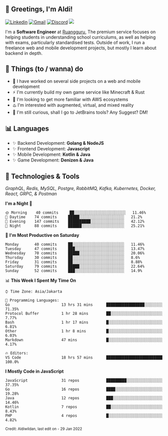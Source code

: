 <!-- Greetings -->
## 👋 Greetings, I'm Aldi!

<!-- Social Media -->
[![Linkedin](https://img.shields.io/badge/-aldiwildan-blue?style=flat&logo=Linkedin&logoColor=white)](https://www.linkedin.com/in/aldiwildan/)
[![Gmail](https://img.shields.io/badge/-aldiwild77@gmail.com-c14438?style=flat&logo=Gmail&logoColor=white)](mailto:aldiwild77@gmail.com)
[![Discord](https://img.shields.io/badge/-Chroma-5663F7?style=flat&logo=Discord&logoColor=white)](https://discord.gg/BUxraQ8)
![](https://komarev.com/ghpvc/?username=aldiwildan77&label=Visitor&color=2bbc8a)

<!-- Introduction -->
I'm a **Software Engineer** at [Ruangguru](https://ruangguru.com), The premium service focuses on helping students in understanding school curriculums, as well as helping with exams, particularly standardised tests. Outside of work, I run a freelance web and mobile development projects, but mostly I learn about backend in depth.

## 📃 Things (to / wanna) do
- 🐝 I have worked on several side projects on a web and mobile development
- ⚡ I'm currently build my own game service like Minecraft & Rust
- 🌱 I'm looking to get more familiar with AWS ecosystems
- ♨️ I'm interested with augmented, virtual, and mixed reality
- 🤔 I'm still curious, shall I go to JetBrains tools? Any Suggest? DM!

## 📊 Languages
- ✨ Backend Development: **Golang & NodeJS**
- ✨ Frontend Development: **Javascript**
- ✨ Mobile Development: **Kotlin & Java**
- ✨ Game Development: **Denizen & Java**

## 🔧 Technologies & Tools
*GraphQL, Redis, MySQL, Postgre, RabbitMQ, Kafka, Kubernetes, Docker, React, GRPC, & Postman*

<!--START_SECTION:waka-->
**I'm a Night 🦉** 

```text
🌞 Morning    40 commits     ██░░░░░░░░░░░░░░░░░░░░░░░   11.46% 
🌆 Daytime    74 commits     █████░░░░░░░░░░░░░░░░░░░░   21.2% 
🌃 Evening    147 commits    ██████████░░░░░░░░░░░░░░░   42.12% 
🌙 Night      88 commits     ██████░░░░░░░░░░░░░░░░░░░   25.21%

```
📅 **I'm Most Productive on Saturday** 

```text
Monday       40 commits     ██░░░░░░░░░░░░░░░░░░░░░░░   11.46% 
Tuesday      47 commits     ███░░░░░░░░░░░░░░░░░░░░░░   13.47% 
Wednesday    70 commits     █████░░░░░░░░░░░░░░░░░░░░   20.06% 
Thursday     30 commits     ██░░░░░░░░░░░░░░░░░░░░░░░   8.6% 
Friday       31 commits     ██░░░░░░░░░░░░░░░░░░░░░░░   8.88% 
Saturday     79 commits     █████░░░░░░░░░░░░░░░░░░░░   22.64% 
Sunday       52 commits     ███░░░░░░░░░░░░░░░░░░░░░░   14.9%

```


📊 **This Week I Spent My Time On** 

```text
⌚︎ Time Zone: Asia/Jakarta

💬 Programming Languages: 
Go                       13 hrs 31 mins      █████████████████░░░░░░░░   71.35% 
Protocol Buffer          1 hr 28 mins        ██░░░░░░░░░░░░░░░░░░░░░░░   7.77% 
Bash                     1 hr 17 mins        █░░░░░░░░░░░░░░░░░░░░░░░░   6.81% 
Other                    1 hr 8 mins         █░░░░░░░░░░░░░░░░░░░░░░░░   6.03% 
Markdown                 47 mins             █░░░░░░░░░░░░░░░░░░░░░░░░   4.17%

🔥 Editors: 
VS Code                  18 hrs 57 mins      █████████████████████████   100.0%

```

**I Mostly Code in JavaScript** 

```text
JavaScript               31 repos            █████████░░░░░░░░░░░░░░░░   37.35% 
Go                       16 repos            ████░░░░░░░░░░░░░░░░░░░░░   19.28% 
Java                     12 repos            ███░░░░░░░░░░░░░░░░░░░░░░   14.46% 
Kotlin                   7 repos             ██░░░░░░░░░░░░░░░░░░░░░░░   8.43% 
PHP                      4 repos             █░░░░░░░░░░░░░░░░░░░░░░░░   4.82%

```



<!--END_SECTION:waka-->

<sub>Credit: Aldiwildan, last edit on - 29 Jan 2022</sub>
